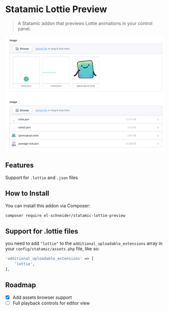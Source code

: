 # Statamic Lottie Preview

> A Statamic addon that previews Lottie animations in your control panel.

![Screenshot](./screenshot.png)

## Features

Support for `.lottie` and `.json` files

## How to Install

You can install this addon via Composer:

``` bash
composer require el-schneider/statamic-lottie-preview
```

## Support for .lottie files

you need to add `"lottie"` to the `additional_uploadable_extensions` array in your `config/statamic/assets.php` file, like so:

```php
'additional_uploadable_extensions' => [
    'lottie',
],
```

## Roadmap

- [x] Add assets browser support
- [ ] Full playback controls for editor view

